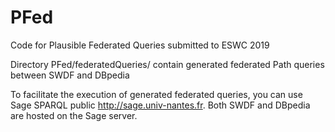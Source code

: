 # PFed

Code for Plausible Federated Queries submitted to ESWC 2019

Directory PFed/federatedQueries/ contain generated federated Path queries between SWDF and DBpedia


To facilitate the execution of generated federated queries, you can use Sage SPARQL public http://sage.univ-nantes.fr. Both SWDF and DBpedia are hosted on the Sage server.
